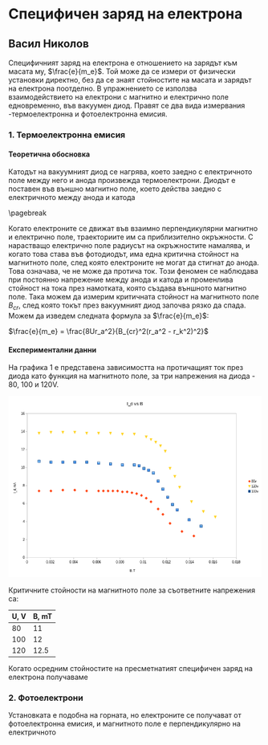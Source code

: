# Специфичен заряд на електрона
## Васил Николов

Специфичният заряд на електрона е отношението на зарядът към масата му, $\frac{e}{m_e}$. Той може да се измери от физически установки директно, без да се знаят стойностите на масата и зарядът на електрона поотделно. В упражнението се използва взаимодействието на електрони с магнитно и електрично поле едновременно, във вакуумен диод. Правят се два вида измервания -термоелектронна и фотоелектронна емисия.

### 1. Термоелектронна емисия
#### Теоретична обосновка

Катодът на вакуумният диод се нагрява, което заедно с електричното поле между него и анода произвежда термоелектрони. Диодът е поставен във външно магнитно поле, което действа заедно с електричното между анода и катода


\pagebreak

Когато електроните се движат във взаимно перпендикулярни магнитно и електрично поле, траекториите им са приблизително окръжности. С нарастващо електрично поле радиусът на окръжностите намалява, и когато това става във фотодиодът, има една критична стойност на магнитното поле, след която електроните не могат да стигнат до анода. Това означава, че не може да протича ток. Този феномен се наблюдава при постоянно напрежение между анода и катода и променлива стойност на тока през намотката, която създава външното магнитно поле. Така можем да измерим критичната стойност на магнитното поле $B_{cr}$, след която токът през вакуумният диод започва рязко да спада. Можем да изведем следната формула за $\frac{e}{m_e}$:

$\frac{e}{m_e} = \frac{8Ur_a^2}{B_{cr}^2(r_a^2 - r_k^2)^2}$ 

#### Експериментални данни

На графика 1 е представена зависимостта на протичащият ток през диода като функция на магнитното поле, за три напрежения на диода - 80, 100 и 120V. 

![Ток през вакуумния диод](i_d_vs_b.png)

Критичните стойности на магнитното поле за съответните напрежения са:

|U, V |B, mT|
| --- | ---|
| 80  | 11 |
| 100 | 12 |
| 120 | 12.5|

Когато осредним стойностите на пресметнатият специфичен заряд на електрона получаваме 

### 2. Фотоелектрони

Установката е подобна на горната, но електроните се получават от фотоелектронна емисия, и магнитното поле е перпендикулярно на електричното
